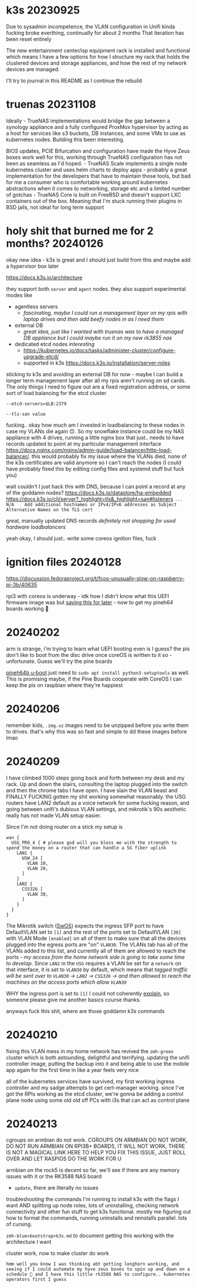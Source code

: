 # k3s 20230925

Due to sysadmin incompetence, the VLAN configuration in Unifi kinda fucking broke everthing, continually for about 2 months
That iteration has been reset entirely

The new entertainment center/isp equipment rack is installed and functional which means I have a few options for how I structure my rack that holds the clustered devices and storage appliances, and how the rest of my network devices are managed. 

I'll try to journal in this README as I continue the rebuild

# truenas 20231108

Ideally - TrueNAS implementations would bridge the gap between a synology appliance and a fully configured ProxMox hypervisor by acting as a host for services like s3 buckets, DB instances, and some VMs to use as kubernetes nodes. Building this been interesting.

BIOS updates, PCIE Bifurcation and configuration have made the Hyve Zeus boxes work well for this, working through TrueNAS configuration has not been as seamless as I'd hoped. 
    - TrueNAS Scale implements a single node kubernetes cluster and uses helm charts to deploy apps - probably a great implementation
    for the developers that have to maintain those tools, but bad for me a consumer who is comfortable working around kubernetes
    abstractions when it comes to networking, storage etc and a limited number of gotchas
    - TrueNAS Core is built on FreeBSD and doesn't support LXC containers out of the box. Meaning that I'm stuck running
    their plugins in BSD jails, not ideal for long term support 

# holy shit that burned me for 2 months? 20240126

okay new idea - k3s is great and I should just build from this and maybe add a hypervisor box later

https://docs.k3s.io/architecture

they support both `server` and `agent` nodes. they also support experimental modes like
- agentless servers 
  - *fascinating, maybe I could run a management layer on my rpis with laptop drives and then add beefy nodes in as I need them*
- external DB
  - *great idea, just like I wanted with truenas was to have a managed DB appliance but I could maybe run it on my new rk3855 nas*
- dedicated etcd nodes *interesting*
  - https://kubernetes.io/docs/tasks/administer-cluster/configure-upgrade-etcd/
  - supported in k3s https://docs.k3s.io/installation/server-roles

sticking to k3s and avoiding an external DB for now - maybe I can build a longer term management layer after all my rpis aren't running on sd cards. The only things I need to figure out are a fixed registration address, or some sort of load balancing for the etcd cluster

`--etcd-servers=$LB:2379`

`--tls-san value`

fucking.. okay how much am I invested in loadbalancing to these nodes in case my VLANs die again 🙃. So my snowflake instance could be my NAS appliance with 4 drives, running a little nginx box that just.. needs to have records updated to point at my particular management interface https://docs.nginx.com/nginx/admin-guide/load-balancer/http-load-balancer/. this would probably fix my issue where the VLANs died, none of the k3s certificates are valid anymore so I can't reach the nodes (I could have probably fixed this by editing config files and systemd stuff but fuck you)

wait couldn't I just hack this with DNS, because I can point a record at any of the goddamn nodes? https://docs.k3s.io/datastore/ha-embedded https://docs.k3s.io/cli/server?_highlight=tls&_highlight=san#listeners `... N/A	Add additional hostnames or IPv4/IPv6 addresses as Subject Alternative Names on the TLS cert` 

great, manually updated DNS records *definitely not shopping for used hardware loadbalancers*

yeah okay, I should just.. write some coreos ignition files, fuck

# ignition files 20240128

https://discussion.fedoraproject.org/t/fcos-unusually-slow-on-raspberry-pi-3b/40635


rpi3 with coreos is underway - idk how I didn't know what this UEFI firmware image was but [saving this for later](https://github.com/pftf/RPi3?tab=readme-ov-file) - now to get my pineh64 boards working 🫠

# 20240202

arm is strange, i'm trying to learn what UEFI booting even is I guess? the pis don't like to boot from the disc drive once coreOS  is written to it so - unfortunate. Guess we'll try the pine boards

[pineh64b u-boot](https://github.com/as365n4/update_U-Boot_on_Device/blob/c7d9bd6523967e2cb89837f22ebea89f03f657c3/arm64%20update%20U-Boot%20on%20device%20(PineH64B).pdf) just need to `sudo apt install python3-setuptools` as well. This is promising maybe, if the Pine Boards cooperate with CoreOS I can keep the pis on raspbian where they're happiest

# 20240206

remember kids, `.img.xz` images need to be unzipped before you write them to drives. that's why this was so fast and simple to dd these images before lmao

# 20240209

I have climbed 1000 steps going back and forth between my desk and my rack. Up and down the stairs, consulting the laptop plugged into the switch and then the chrome tabs I have open. I have slain the VLAN beast and FINALLY FUCKING gotten my shit working somewhat reasonably. the USG routers have LAN2 default as a voice network for some fucking reason, and going between unifi's dubious VLAN settings, and mikrotik's 90s aesthetic really has not made VLAN setup easier. 

Since I'm not doing router on a stick my setup is


    wan {
      USG_PRO_4 { # please god will you bless me with the strength to spend the money on a router that can handle a 5G fiber uplink
        LAN1 {
          USW_24 [
            VLAN 10,
            VLAN 20,
          ]
        }
        LAN2 {
          CSS326 [
            VLAN 30,
          ]
        }
      }
    }

The Mikrotik switch ([SwOS](https://wiki.mikrotik.com/wiki/SwOS/CSS326)) expects the ingress SFP port to have DefaultVLAN set to `[1]` and the rest of the ports set to DefaultVLAN `[30]` with VLAN Mode `[enabled]` on all of them to make sure that all the devices plugged into the egress ports are "on" `VLAN30`. The VLANs tab has all of the VLANs added to this list, and currently all of them are allowed to reach the ports - *my access from the home network side is going to take some time to develop*. Since `LAN2` in the `USG` requires a VLAN be set for a `network` on that interface, it is set to `VLAN30` by default, which means that *tagged traffic will be sent over to `VLAN30` -> `LAN2` -> `CSS326` -> and then allowed to reach the machines on the access ports which allow `VLAN30`*

WHY the ingress port is set to `[1]` I could not coherently [explain](https://wiki.mikrotik.com/wiki/SWOS/CSS326-VLAN-Example), so someone please give me another basics course thanks.

anyways fuck this shit, where are those goddamn k3s commands

# 20240210

fixing this VLAN mess in my home network has revived the `zmh-green` cluster which is both astounding, delightful and terrifying. updating the unifi controller image, putting the backup into it and being able to use the mobile app again for the first time in like a year feels very nice

all of the kubernetes services have survived, my first working ingress controller and my sadge attempts to get cert-manager working. since I've got the RPIs working as the etcd cluster, we're gonna be adding a control plane node using some old old sff PCs with i3s that can act as control plane

# 20240213

cgroups on armbian do not work. CGROUPS ON ARMBIAN DO NOT WORK, DO NOT RUN ARMBIAN ON RPI3B+ BOARDS, IT WILL NOT WORK, THERE IS NOT A MAGICAL LINK HERE TO HELP YOU FIX THIS ISSUE, JUST ROLL OVER AND LET RASPIOS DO THE WORK FOR U

armbian on the rock5 is decent so far, we'll see if there are any memory issues with it or the RK3588 NAS board
  - `update`, there are literally no issues

troubleshooting the commands I'm running to install k3s with the flags I want AND splitting up node roles, lots of uninstalling, checking network connectivity and other fun stuff to get k3s functional. mostly me figuring out how to format the commands, running uninstalls and reinstalls parallel. lots of cursing.

`zmh-blue>bootstrap>k3s.md` to document getting this working with the architecture I want

cluster work, now to make cluster do work

    hmm well you know I was thinking abt getting longhorn working, and seeing if I could automate my hyve zeus boxes to spin up and down on a schedule 🫦 and I have this little rk3588 NAS to configure.. kubernetes operators first I guess

